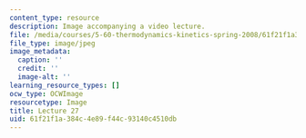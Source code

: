 ```yaml
---
content_type: resource
description: Image accompanying a video lecture.
file: /media/courses/5-60-thermodynamics-kinetics-spring-2008/61f21f1a384c4e89f44c93140c4510db_lec27_th.jpg
file_type: image/jpeg
image_metadata:
  caption: ''
  credit: ''
  image-alt: ''
learning_resource_types: []
ocw_type: OCWImage
resourcetype: Image
title: Lecture 27
uid: 61f21f1a-384c-4e89-f44c-93140c4510db
---
```

